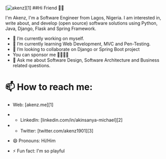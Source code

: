 [![akenz](https://res.cloudinary.com/akenz-enterprise/image/upload/v1635410739/my_image_w8v7sz.jpg)][1]
##Hi Friend 👋🏻

I'm Akenz, I'm a Software Engineer from Lagos, Nigeria.
I am interested in, write about, and develop (open source) software solutions
using Python, Java, Django, Flask and Spring Framework.

- 🔭 I’m currently working on myself.
- 🌱 I’m currently learning Web Development, MVC and Pen-Testing.
- 👯 I’m looking to collaborate on Django or Spring Boot project
-  You can sponsor me 🤜🏻🤛🏻
- 💬 Ask me about Software Design, Software Architecture and Business related questions.
# 📫 How to reach me:
- Web: [akenz.me][1]
- - LinkedIn: [linkedin.com/in/akinsanya-michael][2]
- - Twitter: [twitter.com/akenz1901][3]

- 😄 Pronouns: Hi/Him
- ⚡ Fun fact: I'm so playful


